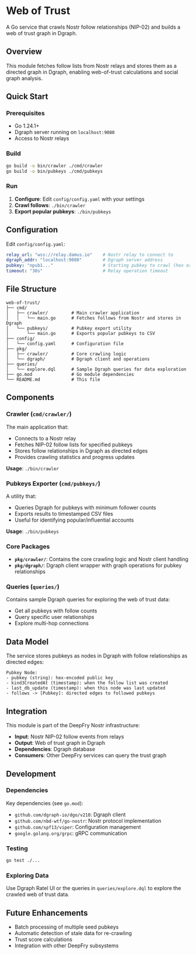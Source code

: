 # Web of Trust

A Go service that crawls Nostr follow relationships (NIP-02) and builds a web of trust graph in Dgraph.

## Overview

This module fetches follow lists from Nostr relays and stores them as a directed graph in Dgraph, enabling web-of-trust calculations and social graph analysis.

## Quick Start

### Prerequisites

- Go 1.24.1+
- Dgraph server running on `localhost:9080`
- Access to Nostr relays

### Build

```bash
go build -o bin/crawler ./cmd/crawler
go build -o bin/pubkeys ./cmd/pubkeys
```

### Run

1. **Configure**: Edit `config/config.yaml` with your settings
2. **Crawl follows**: `./bin/crawler`
3. **Export popular pubkeys**: `./bin/pubkeys`

## Configuration

Edit `config/config.yaml`:

```yaml
relay_url: "wss://relay.damus.io"    # Nostr relay to connect to
dgraph_addr: "localhost:9080"        # Dgraph server address
pubkey: "npub1..."                   # Starting pubkey to crawl (hex or npub)
timeout: "30s"                       # Relay operation timeout
```

## File Structure

```text
web-of-trust/
├── cmd/
│   ├── crawler/         # Main crawler application
│   │   └── main.go      # Fetches follows from Nostr and stores in Dgraph
│   └── pubkeys/         # Pubkey export utility
│       └── main.go      # Exports popular pubkeys to CSV
├── config/
│   └── config.yaml      # Configuration file
├── pkg/
│   ├── crawler/         # Core crawling logic
│   └── dgraph/          # Dgraph client and operations
├── queries/
│   └── explore.dql      # Sample Dgraph queries for data exploration
├── go.mod               # Go module dependencies
└── README.md            # This file
```

## Components

### Crawler (`cmd/crawler/`)

The main application that:

- Connects to a Nostr relay
- Fetches NIP-02 follow lists for specified pubkeys
- Stores follow relationships in Dgraph as directed edges
- Provides crawling statistics and progress updates

**Usage**: `./bin/crawler`

### Pubkeys Exporter (`cmd/pubkeys/`)

A utility that:

- Queries Dgraph for pubkeys with minimum follower counts
- Exports results to timestamped CSV files
- Useful for identifying popular/influential accounts

**Usage**: `./bin/pubkeys`

### Core Packages

- **`pkg/crawler/`**: Contains the core crawling logic and Nostr client handling
- **`pkg/dgraph/`**: Dgraph client wrapper with graph operations for pubkey relationships

### Queries (`queries/`)

Contains sample Dgraph queries for exploring the web of trust data:

- Get all pubkeys with follow counts
- Query specific user relationships
- Explore multi-hop connections

## Data Model

The service stores pubkeys as nodes in Dgraph with follow relationships as directed edges:

```text
Pubkey Node:
- pubkey (string): hex-encoded public key
- kind3CreatedAt (timestamp): when the follow list was created
- last_db_update (timestamp): when this node was last updated
- follows -> [Pubkey]: directed edges to followed pubkeys
```

## Integration

This module is part of the DeepFry Nostr infrastructure:

- **Input**: Nostr NIP-02 follow events from relays
- **Output**: Web of trust graph in Dgraph
- **Dependencies**: Dgraph database
- **Consumers**: Other DeepFry services can query the trust graph

## Development

### Dependencies

Key dependencies (see `go.mod`):

- `github.com/dgraph-io/dgo/v210`: Dgraph client
- `github.com/nbd-wtf/go-nostr`: Nostr protocol implementation
- `github.com/spf13/viper`: Configuration management
- `google.golang.org/grpc`: gRPC communication

### Testing

```bash
go test ./...
```

### Exploring Data

Use Dgraph Ratel UI or the queries in `queries/explore.dql` to explore the crawled web of trust data.

## Future Enhancements

- Batch processing of multiple seed pubkeys
- Automatic detection of stale data for re-crawling
- Trust score calculations
- Integration with other DeepFry subsystems
